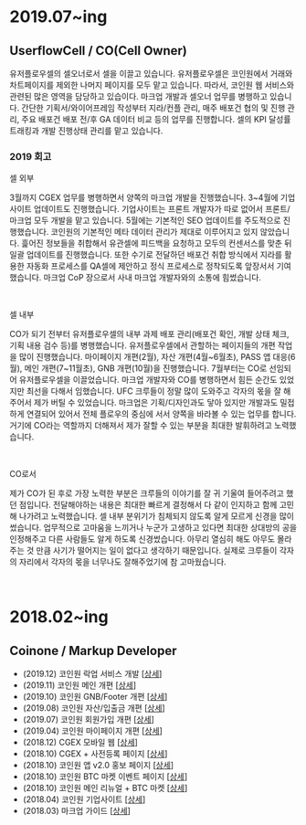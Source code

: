 # 2019.07~ing
## UserflowCell / CO(Cell Owner)
유저플로우셀의 셀오너로서 셀을 이끌고 있습니다. 유저플로우셀은 코인원에서 거래와 차트페이지를 제외한 나머지 페이지를 모두 맡고 있습니다. 따라서, 코인원 웹 서비스와 관련된 많은 영역을 담당하고 있습이다. 마크업 개발과 셀오너 업무를 병행하고 있습니다. 간단한 기획서/와이어프레임 작성부터 지라/컨플 관리, 매주 배포건 협의 및 진행 관리, 주요 배포건 배포 전/후 GA 데이터 비교 등의 업무를 진행합니다. 셀의 KPI 달성률 트래킹과 개발 진행상태 관리를 맡고 있습니다.

### 2019 회고
셀 외부

3월까지 CGEX 업무를 병행하면서 양쪽의 마크업 개발을 진행했습니다. 3~4월에 기업사이트 업데이트도 진행했습니다. 기업사이트는 프론트 개발자가 따로 없어서 프론트/마크업 모두 개발을 맡고 있습니다. 5월에는 기본적인 SEO 업데이트를 주도적으로 진행했습니다. 코인원의 기본적인 메타 데이터 관리가 제대로 이루어지고 있지 않았습니다. 흝어진 정보들을 취합해서 유관셀에 피드백을 요청하고 모두의 컨센서스를 맞춘 뒤 일괄 업데이트를 진행했습니다. 또한 수기로 전달하던 배포건 취합 방식에서 지라를 활용한 자동화 프로세스를 QA셀에 제안하고 정식 프로세스로 정착되도록 앞장서서 기여했습니다. 마크업 CoP 장으로서 사내 마크업 개발자와의 소통에 힘썼습니다.

​

셀 내부

CO가 되기 전부터 유저플로우셀의 내부 과제 배포 관리(배포건 확인, 개발 상태 체크, 기획 내용 검수 등)를 병행했습니다. 유저플로우셀에서 관할하는 페이지들의 개편 작업을 많이 진행했습니다. 마이페이지 개편(2월), 자산 개편(4월~6월초), PASS 앱 대응(6월), 메인 개편(7~11월초), GNB 개편(10월)을 진행했습니다. 7월부터는 CO로 선임되어 유저플로우셀을 이끌었습니다. 마크업 개발자와 CO를 병행하면서 힘든 순간도 있었지만 최선을 다해서 임했습니다. UFC 크루들이 정말 많이 도와주고 각자의 몫을 잘 해주어서 제가 버틸 수 있었습니다. 마크업은 기획/디자인과도 닿아 있지만 개발과도 밀접하게 연결되어 있어서 전체 플로우의 중심에 서서 양쪽을 바라볼 수 있는 업무를 합니다. 거기에 CO라는 역할까지 더해져서 제가 잘할 수 있는 부분을 최대한 발휘하려고 노력했습니다.

​

CO로서

제가 CO가 된 후로 가장 노력한 부분은 크루들의 이야기를 잘 귀 기울여 들어주려고 했던 점입니다. 전달해야하는 내용은 최대한 빠르게 결정해서 다 같이 인지하고 함께 고민해 나가려고 노력했습니다. 셀 내부 분위기가 침체되지 않도록 알게 모르게 신경을 많이 썼습니다. 업무적으로 고마움을 느끼거나 누군가 고생하고 있다면 최대한 상대방의 공을 인정해주고 다른 사람들도 알게 하도록 신경썼습니다. 아무리 열심히 해도 아무도 몰라주는 것 만큼 사기가 떨어지는 일이 없다고 생각하기 때문입니다. 실제로 크루들이 각자의 자리에서 각자의 몫을 너무나도 잘해주었기에 참 고마웠습니다.

<br>

# 2018.02~ing
## Coinone / Markup Developer

* (2019.12) 코인원 락업 서비스 개발 [[상세](https://coinone.co.kr/talk/notice/detail/838)]
* (2019.11) 코인원 메인 개편 [[상세](https://coinone.co.kr/talk/notice/detail/811)]
* (2019.10) 코인원 GNB/Footer 개편 [[상세](https://coinone.co.kr/talk/notice/detail/791)]
* (2019.08) 코인원 자산/입출금 개편 [[상세](https://coinone.co.kr/talk/notice/detail/744)]
* (2019.07) 코인원 회원가입 개편 [[상세](https://coinone.co.kr/talk/notice/detail/695)]
* (2019.04) 코인원 마이페이지 개편 [[상세](https://coinone.co.kr/talk/notice/detail/602)] 
* (2018.12) CGEX 모바일 웹 [[상세](https://zinee-world.tistory.com/505?category=605544)]
* (2018.10) CGEX + 사전등록 페이지 [[상세](https://zinee-world.tistory.com/504?category=605544)]
* (2018.10) 코인원 앱 v2.0 홍보 페이지 [[상세](https://zinee-world.tistory.com/503?category=605544)]
* (2018.10) 코인원 BTC 마켓 이벤트 페이지 [[상세](https://zinee-world.tistory.com/502?category=605544)]
* (2018.10) 코인원 메인 리뉴얼 + BTC 마켓 [[상세](https://zinee-world.tistory.com/501?category=605544)]
* (2018.04) 코인원 기업사이트 [[상세](https://zinee-world.tistory.com/487?category=605544)]
* (2018.03) 마크업 가이드 [[상세](https://zinee-world.tistory.com/486?category=605544)]
